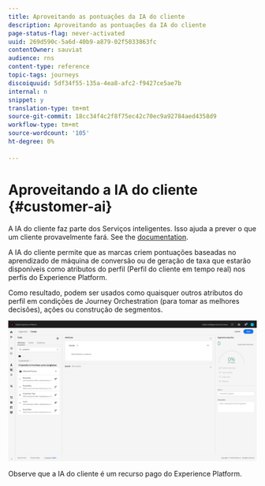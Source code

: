 ```yaml
---
title: Aproveitando as pontuações da IA do cliente
description: Aproveitando as pontuações da IA do cliente
page-status-flag: never-activated
uuid: 269d590c-5a6d-40b9-a879-02f5033863fc
contentOwner: sauviat
audience: rns
content-type: reference
topic-tags: journeys
discoiquuid: 5df34f55-135a-4ea8-afc2-f9427ce5ae7b
internal: n
snippet: y
translation-type: tm+mt
source-git-commit: 18cc34f4c2f8f75ec42c70ec9a92784aed4358d9
workflow-type: tm+mt
source-wordcount: '105'
ht-degree: 0%

---
```



# Aproveitando a IA do cliente {#customer-ai}

A IA do cliente faz parte dos Serviços inteligentes. Isso ajuda a prever o que um cliente provavelmente fará. See the [documentation](https://docs.adobe.com/content/help/en/experience-platform/intelligent-services/customer-ai/overview.html).

A IA do cliente permite que as marcas criem pontuações baseadas no aprendizado de máquina de conversão ou de geração de taxa que estarão disponíveis como atributos do perfil (Perfil do cliente em tempo real) nos perfis do Experience Platform.

Como resultado, podem ser usados como quaisquer outros atributos do perfil em condições de Journey Orchestration (para tomar as melhores decisões), ações ou construção de segmentos.

![](../assets/customer-ai.png)

Observe que a IA do cliente é um recurso pago do Experience Platform.


